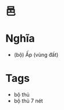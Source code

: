 # 邑

# Nghĩa
* (bộ) Ấp (vùng đất)

# Tags
* bộ thủ
*  bộ thủ 7 nét

<script>window.HANZI_FIELD='邑';</script>
